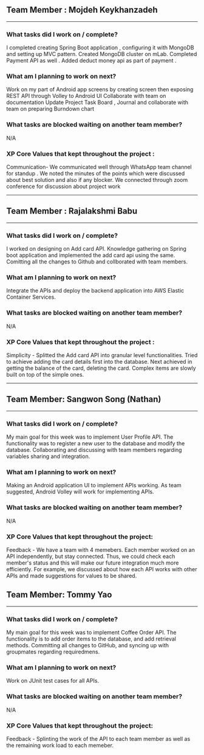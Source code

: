 ## Team Member : Mojdeh Keykhanzadeh
---
### What tasks did I work on / complete?

I completed creating Spring Boot application , configuring it with MongoDB and setting up MVC pattern. Created MongoDB cluster on mLab. Completed  Payment API as well . Added deduct money api as part of payment . 

### What am I planning to work on next?

Work on my part of Android app screens by creating screen then exposing REST API through Volley to Android UI 
Collaborate with team on documentation
Update Project Task Board , Journal and collaborate with team on preparing Burndown chart

### What tasks are blocked waiting on another team member?
N/A

### XP Core Values that kept throughout the project :

Communication- We communicated well through WhatsApp team channel for standup . We noted the minutes of the points which were discussed about best solution  and also if any blocker. We connected through zoom conference for discussion about project work 


---

## Team Member : Rajalakshmi Babu
---
### What tasks did I work on / complete?

I worked on designing on Add card API. Knowledge gathering on Spring boot application and implemented the add card api using the same. Comitting all the changes to Github and collborated with team members.

### What am I planning to work on next?

Integrate the APIs and deploy the backend application into AWS Elastic Container Services.

### What tasks are blocked waiting on another team member?
N/A

### XP Core Values that kept throughout the project :

Simplicity - Splitted the Add card API into granular level functionalities. Tried to achieve adding the card details first into the database. Next achieved in getting the balance of the card, deleting the card. Complex items are slowly built on top of the simple ones.

---

## Team Member: Sangwon Song (Nathan)
---
### What tasks did I work on / complete?

My main goal for this week was to implement User Profile API. The functionality was to register a new user to the database and modify the database. Collaborating and discussing with team members regarding variables sharing and integration.

### What am I planning to work on next?

Making an Android application UI to implement APIs working. As team suggested, Android Volley will work for implementing APIs.

### What tasks are blocked waiting on another team member?
N/A

### XP Core Values that kept throughout the project:

Feedback - We have a team with 4 memebers. Each member worked on an API independently, but stay connected. Thus, we could check each member's status and this will make our future integration much more efficiently. For example, we discussed about how each API works with other APIs and made suggestions for values to be shared.


## Team Member: Tommy Yao
---
### What tasks did I work on / complete?

My main goal for this week was to implement Coffee Order API. The functionality is to add order items to the database, and add retrieval methods. Committing all changes to GitHub, and syncing up with groupmates regarding requiredmens.

### What am I planning to work on next?

Work on JUnit test cases for all APIs.

### What tasks are blocked waiting on another team member?
N/A

### XP Core Values that kept throughout the project:

Feedback - Splinting the work of the API to each team member as well as the remaining work load to each memeber.

